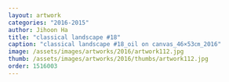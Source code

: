 ```yaml
---
layout: artwork
categories: "2016-2015"
author: Jihoon Ha
title: "classical landscape #18"
caption: "classical landscape #18_oil on canvas_46×53㎝_2016"
image: /assets/images/artworks/2016/artwork112.jpg
thumb: /assets/images/artworks/2016/thumbs/artwork112.jpg
order: 1516003
---
```

